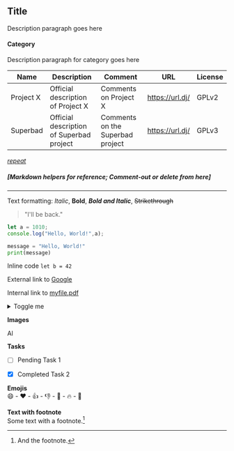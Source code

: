 ## Title

Description paragraph goes here

#### Category

Description paragraph for category goes here

| **Name** |  **Description** | **Comment** | **URL** | **License** |
|----------|-------------|-------------|---------|-------------|
| Project X | Official description of Project X | Comments on Project X | https://url.dj/ | GPLv2
| Superbad | Official description of Superbad project | Comments on the Superbad project | https://url.dj/ | GPLv3

[*repeat*](#category)



<!-- Comment-out or delete from here --> 
##### [Markdown helpers for reference; Comment-out or delete from here]
------------------------------------------------------------------

Text formatting: 
*Italic*,
 **Bold**,
 ***Bold and Italic***,
 ~~Strikethrough~~

<!-- Quote -->
> "I'll be back."

<!-- code block --> 
 ```javascript
 let a = 1010;
 console.log("Hello, World!",a);
 ```
 ```python
 message = "Hello, World!"
 print(message)
 ```

Inline code `let b = 42`

External link to [Google](https://www.google.com/)

Internal link to [myfile.pdf](./assets/myfile.pdf)


<details>
<summary>Toggle me</summary>
Expanded text comes here 
</details>


**Images**  
<!-- Markdown --> 
<!-- ![A cute cat](https://think.dj/dj/images/dj.favico.c.png "Alt text") -->
<!-- HTML Tag -->
<img src="https://think.dj/dj/images/dj.favico.c.png" alt="Alt text" width="16" height="16" />


**Tasks**  
- [ ] Pending Task 1
- [x] Completed Task 2


**Emojis**  
:smile: - 
:heart: - 
:+1: - 
:-1: - 
:100: - 
:fire: - 
:rocket: 


**Text with footnote**  
Some text with a footnote.[^1]
[^1]: And the footnote.
